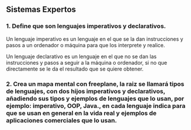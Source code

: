 ## Sistemas Expertos
### 1. Define que son lenguajes imperativos y declarativos.
Un lenguaje imperativo es un lenguaje en el que se la dan instrucciones y pasos a un ordenador o máquina para que los interprete y realice.

Un lenguaje declarativo es un lenguaje en el que no se dan las instrucciones y pasos a seguir a la máquina o ordenador, si no que directamente se le da el resultado que se quiere obtener.

### 2. Crea un mapa mental con freeplane, la raiz se llamará tipos de lenguajes, con dos hijos imperativos y declarativos, añadiendo sus tipos y ejemplos de lenguajes que lo usan, por ejemplo: imperativo, OOP, Java., en cada lenguaje indica para que se usan en general en la vida real y ejemplos de aplicaciones comerciales que lo usan.
